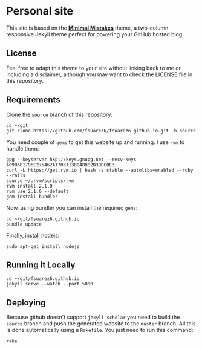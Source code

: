 # Personal site

This site is based on the **[Minimal Mistakes](http://mmistakes.github.io/minimal-mistakes)** theme, a two-column responsive Jekyll theme perfect for powering your GitHub hosted blog.

## License

Feel free to adapt this theme to your site without linking back to me or including a disclaimer, although you may want to check the LICENSE file in this repository.

## Requirements

Clone the `source` branch of this repository:
```{bash}
cd ~/git
git clone https://github.com/fsuarez6/fsuarez6.github.io.git -b source
``` 

You need couple of `gems` to get this website up and running. I use `rvm` to handle them:
```{bash}
gpg --keyserver hkp://keys.gnupg.net --recv-keys 409B6B1796C275462A1703113804BB82D39DC0E3
curl -L https://get.rvm.io | bash -s stable --autolibs=enabled --ruby --rails
source ~/.rvm/scripts/rvm
rvm install 2.1.0
rvm use 2.1.0 --default
gem install bundler
``` 

Now, using bundler you can install the required `gems`:
```{bash}
cd ~/git/fsuarez6.github.io
bundle update
``` 

Finally, install nodejs:
```{bash}
sudo apt-get install nodejs
``` 

## Running it Locally

```{bash}
cd ~/git/fsuarez6.github.io
jekyll serve --watch --port 5000
``` 

## Deploying

Because github doesn't support `jekyll-scholar` you need to build the `source` branch and push the generated website to the `master` branch. All this is done automatically using a `Rakefile`. You just need to run this command:

```{bash}
rake
``` 
